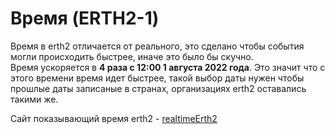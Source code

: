 # Время (ERTH2-1)

Время в erth2 отличается от реального, это сделано чтобы события могли происходить быстрее, иначе это было бы скучно.  
Время ускоряется в **4 раза с 12:00 1 августа 2022 года**. Это значит что с этого времени время идет быстрее, такой выбор даты нужен чтобы прошлые даты записаные в странах, организациях erth2 оставались такими же.

Сайт показывающий время erth2 - [realtimeErth2](https://static.movc.xyz/pages/time/index.html)

